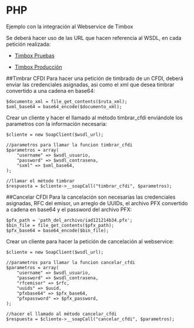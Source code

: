 # PHP
Ejemplo con la integración al Webservice de Timbox

Se deberá hacer uso de las URL que hacen referencia al WSDL, en cada petición realizada:

- [Timbox Pruebas](https://staging.ws.timbox.com.mx/timbrado/wsdl)

- [Timbox Producción](https://sistema.timbox.com.mx/timbrado/wsdl)


##Timbrar CFDI
Para hacer una petición de timbrado de un CFDI, deberá enviar las credenciales asignadas, asi como el xml que desea timbrar convertido a una cadena en base64:
```
$documento_xml = file_get_contents($ruta_xml);
$xml_base64 = base64_encode($documento_xml);
```
Crear un cliente y hacer el llamado al método timbrar_cfdi enviándole los parametros con la información necesaria:

```
$cliente = new SoapClient($wsdl_url);

//parametros para llamar la funcion timbrar_cfdi
$parametros = array(
    "username" => $wsdl_usuario,
    "password" => $wsdl_contrasena,
    "sxml" => $xml_base64,
);

//llamar el método timbrar
$respuesta = $cliente->__soapCall("timbrar_cfdi", $parametros);
```

##Cancelar CFDI
Para la cancelación son necesarias las credenciales asignadas, RFC del emisor, un arreglo de UUIDs, el archivo PFX convertido a cadena en base64 y el password del archivo PFX:
```
$pfx_path = 'path_del_archivo/iad121214b34.pfx';
$bin_file = file_get_contents($pfx_path);
$pfx_base64 = base64_encode($bin_file);
```
Crear un cliente para hacer la petición de cancelación al webservice:
```
$cliente = new SoapClient($wsdl_url);

//parametros para llamar la funcion cancelar_cfdi
$parametros = array(
    "username" => $wsdl_usuario,
    "password" => $wsdl_contrasena,
    "rfcemisor" => $rfc,
    "uuids" => $uuid,
    "pfxbase64" => $pfx_base64,
    "pfxpassword" => $pfx_password,
);

//hacer el llamado al método cancelar_cfdi
$respuesta = $cliente->__soapCall("cancelar_cfdi", $parametros);
```


